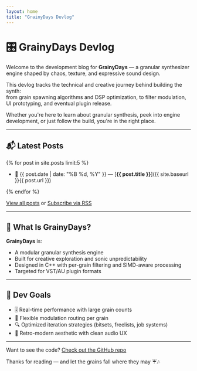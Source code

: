 ```yaml
---
layout: home
title: "GrainyDays Devlog"
---
```


# 🎛️ GrainyDays Devlog

Welcome to the development blog for **GrainyDays** — a granular synthesizer engine shaped by chaos, texture, and expressive sound design.

This devlog tracks the technical and creative journey behind building the synth:  
from grain spawning algorithms and DSP optimization, to filter modulation, UI prototyping, and eventual plugin release.

Whether you're here to learn about granular synthesis, peek into engine development, or just follow the build, you're in the right place.

---

## 📬 Latest Posts

{% for post in site.posts limit:5 %}
- 📅 {{ post.date | date: "%B %d, %Y" }} — [**{{ post.title }}**]({{ site.baseurl }}{{ post.url }})

{% endfor %}

[View all posts](/blog) or [Subscribe via RSS](/feed.xml)

---

## 🎯 What Is GrainyDays?

**GrainyDays** is:
- A modular granular synthesis engine
- Built for creative exploration and sonic unpredictability
- Designed in C++ with per-grain filtering and SIMD-aware processing
- Targeted for VST/AU plugin formats

---

## 🌱 Dev Goals

- 🎚️ Real-time performance with large grain counts
- 🔁 Flexible modulation routing per grain
- 🔍 Optimized iteration strategies (bitsets, freelists, job systems)
- 🎨 Retro-modern aesthetic with clean audio UX

---

Want to see the code? [Check out the GitHub repo](https://github.com/matthiaspeene/grainydays)

Thanks for reading — and let the grains fall where they may ☔🎶
